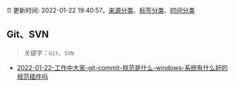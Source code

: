 :alarm_clock: 更新时间: 2022-01-22 19:40:57。[来源分类](../README.md)、[标签分类](../TAGS.md)、[时间分类](../TIMELINE.md)

## Git、SVN


> 关键字：`Git`、`SVN`



- [2022-01-22-工作中大家-git-commit-规范是什么-windows-系统有什么好的规范插件吗](https://www.v2ex.com/t/830010) 